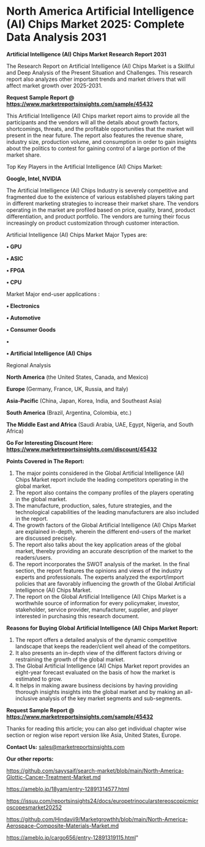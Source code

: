 # North America Artificial Intelligence (AI) Chips Market 2025: Complete Data Analysis 2031

<strong>Artificial Intelligence (AI) Chips Market Research Report 2031</strong>

The Research Report on Artificial Intelligence (AI) Chips Market is a Skillful and Deep Analysis of the Present Situation and Challenges. This research report also analyzes other important trends and market drivers that will affect market growth over 2025-2031.

<strong>Request Sample Report @ <a href=https://www.marketreportsinsights.com/sample/45432>https://www.marketreportsinsights.com/sample/45432</a></strong>

This Artificial Intelligence (AI) Chips market report aims to provide all the participants and the vendors will all the details about growth factors, shortcomings, threats, and the profitable opportunities that the market will present in the near future. The report also features the revenue share, industry size, production volume, and consumption in order to gain insights about the politics to contest for gaining control of a large portion of the market share.

Top Key Players in the Artificial Intelligence (AI) Chips Market:

<strong>Google, Intel, NVIDIA</strong>

The Artificial Intelligence (AI) Chips Industry is severely competitive and fragmented due to the existence of various established players taking part in different marketing strategies to increase their market share. The vendors operating in the market are profiled based on price, quality, brand, product differentiation, and product portfolio. The vendors are turning their focus increasingly on product customization through customer interaction.

Artificial Intelligence (AI) Chips Market Major Types are:

<strong>•  GPU

•  ASIC

•  FPGA

•  CPU</strong>

Market Major end-user applications :

<strong>•  Electronics

•  Automotive

•  Consumer Goods

•  

•  Artificial Intelligence (AI) Chips</strong>

Regional Analysis

</u><strong><b>North America</b></strong> (the United States, Canada, and Mexico)

<strong><b>Europe </b></strong>(Germany, France, UK, Russia, and Italy)

<strong><b>Asia-Pacific</b></strong> (China, Japan, Korea, India, and Southeast Asia)

<strong><b>South America</b></strong> (Brazil, Argentina, Colombia, etc.)

<strong><b>The Middle East and Africa</b></strong> (Saudi Arabia, UAE, Egypt, Nigeria, and South Africa)

<strong>Go For Interesting Discount Here: <a href=https://www.marketreportsinsights.com/discount/45432>https://www.marketreportsinsights.com/discount/45432</a></strong>

<strong>Points Covered in The Report:</strong>
<ol>
  <li>The major points considered in the Global Artificial Intelligence (AI) Chips Market report include the leading competitors operating in the global market.</li>
  <li>The report also contains the company profiles of the players operating in the global market.</li>
  <li>The manufacture, production, sales, future strategies, and the technological capabilities of the leading manufacturers are also included in the report.</li>
  <li>The growth factors of the Global Artificial Intelligence (AI) Chips Market are explained in-depth, wherein the different end-users of the market are discussed precisely.</li>
  <li>The report also talks about the key application areas of the global market, thereby providing an accurate description of the market to the readers/users.</li>
  <li>The report incorporates the SWOT analysis of the market. In the final section, the report features the opinions and views of the industry experts and professionals. The experts analyzed the export/import policies that are favorably influencing the growth of the Global Artificial Intelligence (AI) Chips Market.</li>
  <li>The report on the Global Artificial Intelligence (AI) Chips Market is a worthwhile source of information for every policymaker, investor, stakeholder, service provider, manufacturer, supplier, and player interested in purchasing this research document.</li>
</ol>
<strong>Reasons for Buying Global Artificial Intelligence (AI) Chips Market Report:</strong>

<ol>
  <li>The report offers a detailed analysis of the dynamic competitive landscape that keeps the reader/client well ahead of the competitors.</li>
  <li>It also presents an in-depth view of the different factors driving or restraining the growth of the global market.</li>
  <li>The Global Artificial Intelligence (AI) Chips Market report provides an eight-year forecast evaluated on the basis of how the market is estimated to grow.</li>
  <li>It helps in making aware business decisions by having providing thorough insights insights into the global market and by making an all-inclusive analysis of the key market segments and sub-segments.</li>
</ol>
<strong>Request Sample Report @ <a href=https://www.marketreportsinsights.com/sample/45432>https://www.marketreportsinsights.com/sample/45432</a></strong>


Thanks for reading this article; you can also get individual chapter wise section or region wise report version like Asia, United States, Europe.

<strong>Contact Us:</strong>
sales@marketreportsinsights.com

<strong>Our other reports:</strong>

<a href=https://github.com/sayysaif/search-market/blob/main/North-America-Glottic-Cancer-Treatment-Market.md>https://github.com/sayysaif/search-market/blob/main/North-America-Glottic-Cancer-Treatment-Market.md</a>

<a href=https://ameblo.jp/18yam/entry-12891314577.html>https://ameblo.jp/18yam/entry-12891314577.html</a>

<a href=https://issuu.com/reportsinsights24/docs/europetrinocularstereoscopicmicroscopesmarket20252>https://issuu.com/reportsinsights24/docs/europetrinocularstereoscopicmicroscopesmarket20252</a>

<a href=https://github.com/Hindavii9/Marketgrowthh/blob/main/North-America-Aerospace-Composite-Materials-Market.md>https://github.com/Hindavii9/Marketgrowthh/blob/main/North-America-Aerospace-Composite-Materials-Market.md</a>

<a href=https://ameblo.jp/cargo656/entry-12891319115.html>https://ameblo.jp/cargo656/entry-12891319115.html</a>"
